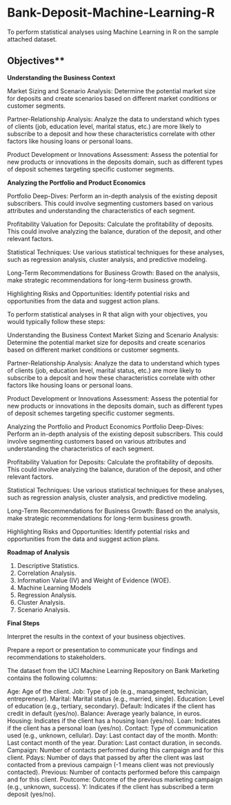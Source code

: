 # Bank-Deposit-Machine-Learning-R

To perform statistical analyses using Machine Learning in R on the sample attached dataset. 

## Objectives**

**Understanding the Business Context**

Market Sizing and Scenario Analysis: Determine the potential market size for deposits and create scenarios based on different market conditions or customer segments.

Partner-Relationship Analysis: Analyze the data to understand which types of clients (job, education level, marital status, etc.) are more likely to subscribe to a deposit and how these characteristics correlate with other factors like housing loans or personal loans.

Product Development or Innovations Assessment: Assess the potential for new products or innovations in the deposits domain, such as different types of deposit schemes targeting specific customer segments.

**Analyzing the Portfolio and Product Economics**

Portfolio Deep-Dives: Perform an in-depth analysis of the existing deposit subscribers. This could involve segmenting customers based on various attributes and understanding the characteristics of each segment.

Profitability Valuation for Deposits: Calculate the profitability of deposits. This could involve analyzing the balance, duration of the deposit, and other relevant factors.

Statistical Techniques: Use various statistical techniques for these analyses, such as regression analysis, cluster analysis, and predictive modeling.

Long-Term Recommendations for Business Growth: Based on the analysis, make strategic recommendations for long-term business growth.

Highlighting Risks and Opportunities: Identify potential risks and opportunities from the data and suggest action plans.


To perform statistical analyses in R that align with your objectives, you would typically follow these steps:

Understanding the Business Context
Market Sizing and Scenario Analysis: Determine the potential market size for deposits and create scenarios based on different market conditions or customer segments.

Partner-Relationship Analysis: Analyze the data to understand which types of clients (job, education level, marital status, etc.) are more likely to subscribe to a deposit and how these characteristics correlate with other factors like housing loans or personal loans.

Product Development or Innovations Assessment: Assess the potential for new products or innovations in the deposits domain, such as different types of deposit schemes targeting specific customer segments.

Analyzing the Portfolio and Product Economics
Portfolio Deep-Dives: Perform an in-depth analysis of the existing deposit subscribers. This could involve segmenting customers based on various attributes and understanding the characteristics of each segment.

Profitability Valuation for Deposits: Calculate the profitability of deposits. This could involve analyzing the balance, duration of the deposit, and other relevant factors.

Statistical Techniques: Use various statistical techniques for these analyses, such as regression analysis, cluster analysis, and predictive modeling.

Long-Term Recommendations for Business Growth: Based on the analysis, make strategic recommendations for long-term business growth.

Highlighting Risks and Opportunities: Identify potential risks and opportunities from the data and suggest action plans.

**Roadmap of Analysis**

1. Descriptive Statistics.
2. Correlation Analysis.
3. Information Value (IV) and Weight of Evidence (WOE).
4. Machine Learning Models
5. Regression Analysis.  
6. Cluster Analysis.
7. Scenario Analysis.

**Final Steps**

Interpret the results in the context of your business objectives.

Prepare a report or presentation to communicate your findings and recommendations to stakeholders.

The dataset from the UCI Machine Learning Repository on Bank Marketing contains the following columns:

Age: Age of the client.
Job: Type of job (e.g., management, technician, entrepreneur).
Marital: Marital status (e.g., married, single).
Education: Level of education (e.g., tertiary, secondary).
Default: Indicates if the client has credit in default (yes/no).
Balance: Average yearly balance, in euros.
Housing: Indicates if the client has a housing loan (yes/no).
Loan: Indicates if the client has a personal loan (yes/no).
Contact: Type of communication used (e.g., unknown, cellular).
Day: Last contact day of the month.
Month: Last contact month of the year.
Duration: Last contact duration, in seconds.
Campaign: Number of contacts performed during this campaign and for this client.
Pdays: Number of days that passed by after the client was last contacted from a previous campaign (-1 means client was not previously contacted).
Previous: Number of contacts performed before this campaign and for this client.
Poutcome: Outcome of the previous marketing campaign (e.g., unknown, success).
Y: Indicates if the client has subscribed a term deposit (yes/no).
